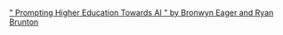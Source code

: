 [" Prompting Higher Education Towards AI " by Bronwyn Eager and Ryan Brunton](https://qi.tc/qi/113756)
